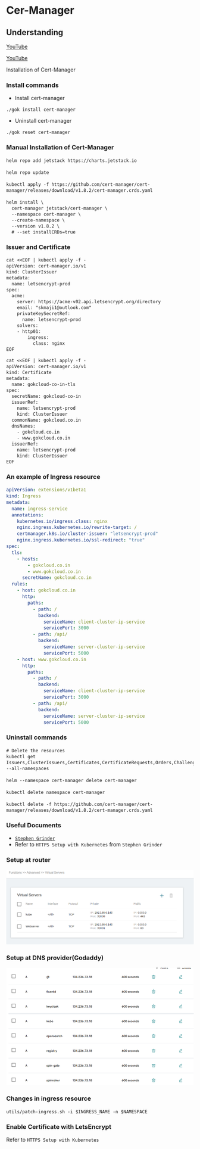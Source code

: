 # Cer-Manager

## Understanding

[YouTube](https://www.youtube.com/watch?v=Xv1bdeVnGGY)

[YouTube](https://www.youtube.com/watch?v=cvGFTuZ2TRo&list=WL&index=49&t=200s)

Installation of Cert-Manager

### Install commands
- Install cert-manager
```shell
./gok install cert-manager
```

- Uninstall cert-manager
```shell
./gok reset cert-manager
```

### Manual Installation of Cert-Manager
```shell
helm repo add jetstack https://charts.jetstack.io

helm repo update

kubectl apply -f https://github.com/cert-manager/cert-manager/releases/download/v1.8.2/cert-manager.crds.yaml

helm install \
  cert-manager jetstack/cert-manager \
  --namespace cert-manager \
  --create-namespace \
  --version v1.8.2 \
  # --set installCRDs=true
```

### Issuer and Certificate
```shell
cat <<EOF | kubectl apply -f -
apiVersion: cert-manager.io/v1
kind: ClusterIssuer
metadata:
  name: letsencrypt-prod
spec:
  acme:
    server: https://acme-v02.api.letsencrypt.org/directory
    email: "skmaji1@outlook.com"
    privateKeySecretRef:
      name: letsencrypt-prod
    solvers:
    - http01:
        ingress:
          class: nginx
EOF
```

```shell
cat <<EOF | kubectl apply -f -
apiVersion: cert-manager.io/v1
kind: Certificate
metadata:
  name: gokcloud-co-in-tls
spec:
  secretName: gokcloud-co-in
  issuerRef:
    name: letsencrypt-prod
    kind: ClusterIssuer
  commonName: gokcloud.co.in
  dnsNames:
    - gokcloud.co.in
    - www.gokcloud.co.in
  issuerRef:
    name: letsencrypt-prod
    kind: ClusterIssuer
EOF
```

### An example of Ingress resource
```yaml
apiVersion: extensions/v1beta1
kind: Ingress
metadata:
  name: ingress-service
  annotations:
    kubernetes.io/ingress.class: nginx
    nginx.ingress.kubernetes.io/rewrite-target: /
    certmanager.k8s.io/cluster-issuer: "letsencrypt-prod"
    nginx.ingress.kubernetes.io/ssl-redirect: "true"
spec:
  tls:
    - hosts:
        - gokcloud.co.in
        - www.gokcloud.co.in
      secretName: gokcloud.co.in
  rules:
    - host: gokcloud.co.in
      http:
        paths:
          - path: /
            backend:
              serviceName: client-cluster-ip-service
              servicePort: 3000
          - path: /api/
            backend:
              serviceName: server-cluster-ip-service
              servicePort: 5000
    - host: www.gokcloud.co.in
      http:
        paths:
          - path: /
            backend:
              serviceName: client-cluster-ip-service
              servicePort: 3000
          - path: /api/
            backend:
              serviceName: server-cluster-ip-service
              servicePort: 5000
```



### Uninstall commands
```shell
# Delete the resources
kubectl get Issuers,ClusterIssuers,Certificates,CertificateRequests,Orders,Challenges --all-namespaces

helm --namespace cert-manager delete cert-manager

kubectl delete namespace cert-manager

kubectl delete -f https://github.com/cert-manager/cert-manager/releases/download/v1.8.2/cert-manager.crds.yaml
```

### Useful Documents
- [`Stephen Grinder`](https://github.com/webmakaka/Docker-and-Kubernetes-The-Complete-Guide/tree/master/17_HTTPS_Setup_with_Kubernetes)
- Refer to `HTTPS Setup with Kubernetes` from `Stephen Grinder`

### Setup at router
![img.png](img.png)

### Setup at DNS provider(Godaddy)
![img_1.png](img_2.png)

### Changes in ingress resource
```shell
utils/patch-ingress.sh -i $INGRESS_NAME -n $NAMESPACE
```

### Enable Certificate with LetsEncrypt
Refer to `HTTPS Setup with Kubernetes`